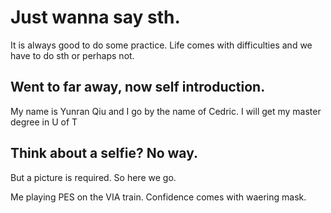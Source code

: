 # Just wanna say sth.

It is always good to do some practice. 
Life comes with difficulties and we have to do sth or perhaps not. 


## Went to far away, now self introduction.
My name is Yunran Qiu and I go by the name of Cedric. 
 I will get my master degree in U of T 


## Think about a selfie? No way.
But a picture is required. So here we go. 


Me playing PES on the VIA train.
Confidence comes with waering mask. 
